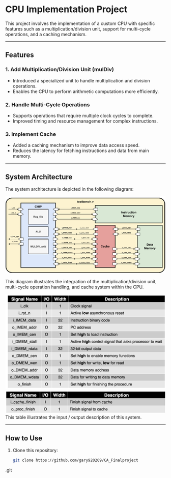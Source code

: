 # CPU Implementation Project

This project involves the implementation of a custom CPU with specific features such as a multiplication/division unit, support for multi-cycle operations, and a caching mechanism.

---

## Features

### 1. **Add Multiplication/Division Unit (mulDiv)**
   - Introduced a specialized unit to handle multiplication and division operations.
   - Enables the CPU to perform arithmetic computations more efficiently.

### 2. **Handle Multi-Cycle Operations**
   - Supports operations that require multiple clock cycles to complete.
   - Improved timing and resource management for complex instructions.

### 3. **Implement Cache**
   - Added a caching mechanism to improve data access speed.
   - Reduces the latency for fetching instructions and data from main memory.

---

## System Architecture

The system architecture is depicted in the following diagram:

![CPU System Architecture](./11.png)

This diagram illustrates the integration of the multiplication/division unit, multi-cycle operation handling, and cache system within the CPU.

![CPU I/O](./12.png)
![CPU I/O](./13.png)
This table illustrates the input / output description of this system.

---

## How to Use

1. Clone this repository:
   ```bash
   git clone https://github.com/gary920209/CA_Finalproject
.git
